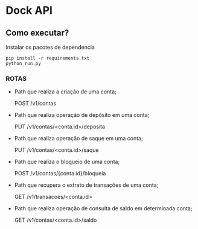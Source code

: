 # Dock API

## Como executar?
Instalar os pacotes de dependencia
```
pip install -r requirements.txt
python run.py
```


### ROTAS
* Path que realiza a criação de uma conta; 

    POST /v1/contas  
    
* Path que realiza operação de depósito em uma conta;

    PUT /v1/contas/<conta.id>/deposita 

* Path que realiza operação de saque em uma conta;

    PUT /v1/contas/<conta.id>/saque

* Path que realiza o bloqueio de uma conta;

    POST /v1/contas/{conta.id}/bloqueia

* Path que recupera o extrato de transações de uma conta;

    GET /v1/transacoes/<conta.id>
    

* Path que realiza operação de consulta de saldo em determinada conta;

    GET /v1/contas/<conta.id>/saldo
